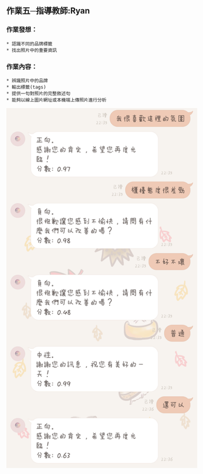 ## 作業五─指導教師:Ryan
### 作業發想：
    * 認識不同的品牌標籤
    * 找出照片中的重要資訊
### 作業內容：
    * 辨識照片中的品牌
    * 輸出標籤(tags)
    * 提供一句對照片的完整敘述句
    * 能夠以線上圖片網址或本機端上傳照片進行分析
![Alt text](https://raw.githubusercontent.com/Ya-Cing/LAT-Repo/main/2023%2005%2003(Homework4)/homework4%20picture%2001.jpg)
